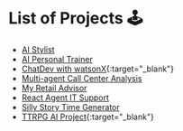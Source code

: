 # List of Projects :joystick:

* [AI Stylist](./tutorials/projects/ai-stylist-tutorial.ipynb)
* [AI Personal Trainer](./tutorials/projects/ai-personal-trainer-llama/ai-personal-trainer-llama.ipynb)
* [ChatDev with watsonX](https://github.com/IBM/ibmdotcom-tutorials/tree/main/docs/tutorials/projects/chatdev_watsonx_tutorial_){:target="_blank"}
* [Multi-agent Call Center Analysis](./tutorials/projects/multiagent-collaboration-customer-call-analysis.md)
* [My Retail Advisor](./tutorials/projects/crewAI-multiagent-retail-example.md)
* [React Agent IT Support](./tutorials/projects/react-agent-tutorial.md)
* [Silly Story Time Generator](https://github.com/IBM/ibmdotcom-tutorials/tree/main/generative-ai/silly_story_time)
* [TTRPG AI Project](https://github.com/IBM/ibmdotcom-tutorials/tree/main/ttrpgai){:target="_blank"}
